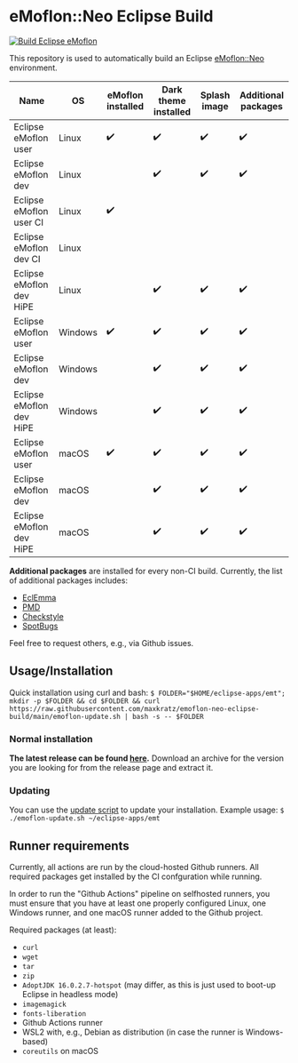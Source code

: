 # eMoflon::Neo Eclipse Build

[![Build Eclipse eMoflon](https://github.com/maxkratz/emoflon-neo-eclipse-build/actions/workflows/ci.yml/badge.svg?branch=main&event=push)](https://github.com/maxkratz/emoflon-neo-eclipse-build/actions/workflows/ci.yml)

This repository is used to automatically build an Eclipse [eMoflon::Neo](https://github.com/eMoflon/emoflon-neo) environment.

| Name                     | OS      | eMoflon installed  | Dark theme installed | Splash image       | Additional packages |
|--------------------------|---------|--------------------|----------------------|--------------------|---------------------|
| Eclipse eMoflon user     | Linux   | :heavy_check_mark: | :heavy_check_mark:   | :heavy_check_mark: | :heavy_check_mark:  |
| Eclipse eMoflon dev      | Linux   |                    | :heavy_check_mark:   | :heavy_check_mark: | :heavy_check_mark:  |
| Eclipse eMoflon user CI  | Linux   | :heavy_check_mark: |                      |                    |                     |
| Eclipse eMoflon dev CI   | Linux   |                    |                      |                    |                     |
| Eclipse eMoflon dev HiPE | Linux   |                    | :heavy_check_mark:   | :heavy_check_mark: | :heavy_check_mark:  |
| Eclipse eMoflon user     | Windows | :heavy_check_mark: | :heavy_check_mark:   | :heavy_check_mark: | :heavy_check_mark:  |
| Eclipse eMoflon dev      | Windows |                    | :heavy_check_mark:   | :heavy_check_mark: | :heavy_check_mark:  |
| Eclipse eMoflon dev HiPE | Windows |                    | :heavy_check_mark:   | :heavy_check_mark: | :heavy_check_mark:  |
| Eclipse eMoflon user     | macOS   | :heavy_check_mark: | :heavy_check_mark:   | :heavy_check_mark: | :heavy_check_mark:  |
| Eclipse eMoflon dev      | macOS   |                    | :heavy_check_mark:   | :heavy_check_mark: | :heavy_check_mark:  |
| Eclipse eMoflon dev HiPE | macOS   |                    | :heavy_check_mark:   | :heavy_check_mark: | :heavy_check_mark:  |


**Additional packages** are installed for every non-CI build.
Currently, the list of additional packages includes:
- [EclEmma](https://www.eclemma.org/)
- [PMD](https://pmd.github.io/latest/index.html)
- [Checkstyle](https://checkstyle.org/eclipse-cs/#!/)
- [SpotBugs](https://spotbugs.github.io/https://spotbugs.github.io/)

Feel free to request others, e.g., via Github issues.


## Usage/Installation

Quick installation using curl and bash:
`$ FOLDER="$HOME/eclipse-apps/emt"; mkdir -p $FOLDER && cd $FOLDER && curl https://raw.githubusercontent.com/maxkratz/emoflon-neo-eclipse-build/main/emoflon-update.sh | bash -s -- $FOLDER`

### Normal installation

**The latest release can be found [here](https://github.com/maxkratz/emoflon-neo-eclipse-build/releases/latest).**
Download an archive for the version you are looking for from the release page and extract it.

### Updating

You can use the [update script](./emoflon-update.sh) to update your installation.
Example usage:
`$ ./emoflon-update.sh ~/eclipse-apps/emt`


## Runner requirements

Currently, all actions are run by the cloud-hosted Github runners.
All required packages get installed by the CI confguration while running.

In order to run the "Github Actions" pipeline on selfhosted runners, you must ensure that you have at least one properly configured Linux, one Windows runner, and one macOS runner added to the Github project.

Required packages (at least):
* `curl`
* `wget`
* `tar`
* `zip`
* `AdoptJDK 16.0.2.7-hotspot` (may differ, as this is just used to boot-up Eclipse in headless mode)
* `imagemagick`
* `fonts-liberation`
* Github Actions runner
* WSL2 with, e.g., Debian as distribution (in case the runner is Windows-based)
* `coreutils` on macOS
